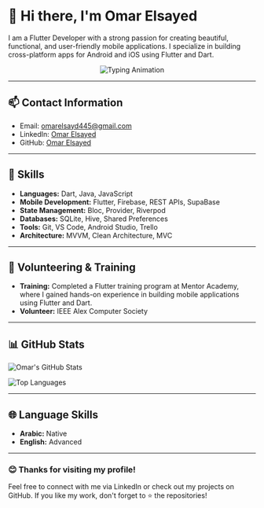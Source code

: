 # 👋 Hi there, I'm Omar Elsayed  

I am a Flutter Developer with a strong passion for creating beautiful, functional, and user-friendly mobile applications. I specialize in building cross-platform apps for Android and iOS using Flutter and Dart.  

<p align="center">
  <img src="https://readme-typing-svg.herokuapp.com?font=Fira+Code&size=22&pause=1000&color=F7A41D&center=true&width=435&lines=Flutter+Developer;Cross-Platform+App+Developer;Passionate+about+UI%2FUX" alt="Typing Animation" />
</p>

---

## 📫 Contact Information  
- Email: [omarelsayd445@gmail.com](mailto:omarelsayd445@gmail.com)  
- LinkedIn: [Omar Elsayed](https://www.linkedin.com/in/omar-el-sayd-9a4a41271/)  
- GitHub: [Omar Elsayed](https://github.com/omarelsaid)  

---

## 🚀 Skills  
- **Languages:** Dart, Java, JavaScript  
- **Mobile Development:** Flutter, Firebase, REST APIs, SupaBase  
- **State Management:** Bloc, Provider, Riverpod  
- **Databases:** SQLite, Hive, Shared Preferences  
- **Tools:** Git, VS Code, Android Studio, Trello  
- **Architecture:** MVVM, Clean Architecture, MVC  

---

## 🤝 Volunteering & Training  
- **Training:** Completed a Flutter training program at Mentor Academy, where I gained hands-on experience in building mobile applications using Flutter and Dart.  
- **Volunteer:** IEEE Alex Computer Society  

---

## 📊 GitHub Stats  

![Omar's GitHub Stats](https://github-readme-stats.vercel.app/api?username=omarelsaid&show_icons=true&theme=tokyonight&count_private=true)  

![Top Languages](https://github-readme-stats.vercel.app/api/top-langs/?username=omarelsaid&layout=compact&theme=radical)  

---

## 🌐 Language Skills  
- **Arabic:** Native  
- **English:** Advanced  

---

### 😊 Thanks for visiting my profile!  
Feel free to connect with me via LinkedIn or check out my projects on GitHub. If you like my work, don't forget to ⭐ the repositories!  
